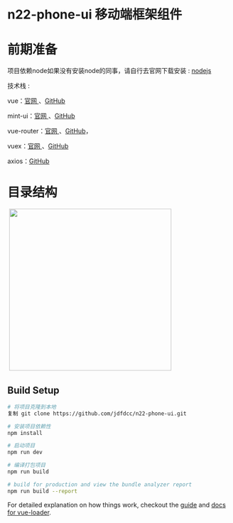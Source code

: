 # n22-phone-ui 移动端框架组件
#  前期准备

项目依赖node如果没有安装node的同事，请自行去官网下载安装 : [nodejs ]( https://nodejs.org/en/)

技术栈 :

  vue：[官网 ]( https://cn.vuejs.org/)、[GitHub]( https://github.com/vuejs/vue)

  mint-ui：[官网 ]( http://mint-ui.github.io/#!/zh-cn)、[GitHub]( https://github.com/ElemeFE/mint-ui/)
      
  vue-router：[官网 ]( https://cn.vuejs.org/v2/guide/migration-vue-router.html#ad)、[GitHub]( https://github.com/vuejs/vue-router)，
      
  vuex：[官网 ]( https://cn.vuejs.org/v2/guide/migration-vuex.html#ad)、[GitHub]( https://github.com/vuejs/vuex)
  
  axios：[GitHub]( https://github.com/axios/axios)
  
#  目录结构
  
  <img src="https://jdfdcc.github.io/n22-phone-ui/static/images/process/m_process.jpg" width="365"/>

## Build Setup

``` bash
# 将项目克隆到本地
复制 git clone https://github.com/jdfdcc/n22-phone-ui.git

# 安装项目依赖性
npm install

# 启动项目 
npm run dev

# 编译打包项目
npm run build

# build for production and view the bundle analyzer report
npm run build --report
```

For detailed explanation on how things work, checkout the [guide](http://vuejs-templates.github.io/webpack/) and [docs for vue-loader](http://vuejs.github.io/vue-loader).
